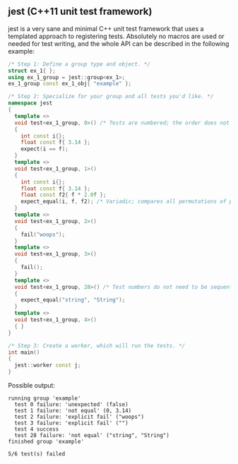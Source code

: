 jest (C++11 unit test framework)
---

jest is a very sane and minimal C++ unit test framework that uses a templated approach to registering tests. Absolutely no macros are used or needed for test writing, and the whole API can be described in the following example:

```cpp
/* Step 1: Define a group type and object. */
struct ex_1{ };
using ex_1_group = jest::group<ex_1>;
ex_1_group const ex_1_obj{ "example" };

/* Step 2: Specialize for your group and all tests you'd like. */
namespace jest
{
  template <>
  void test<ex_1_group, 0>() /* Tests are numbered; the order does not matter. */
  {
    int const i{};
    float const f{ 3.14 };
    expect(i == f);
  }
  template <>
  void test<ex_1_group, 1>()
  {
    int const i{};
    float const f{ 3.14 };
    float const f2{ f * 2.0f };
    expect_equal(i, f, f2); /* Variadic; compares all permutations of pairs. */
  }
  template <>
  void test<ex_1_group, 2>()
  {
    fail("woops");
  }
  template <>
  void test<ex_1_group, 3>()
  {
    fail();
  }
  template <>
  void test<ex_1_group, 28>() /* Test numbers do not need to be sequential. */
  {
    expect_equal("string", "String");
  }
  template <>
  void test<ex_1_group, 4>()
  { }
}

/* Step 3: Create a worker, which will run the tests. */
int main()
{
  jest::worker const j;
}
```
Possible output:
```
running group 'example'
  test 0 failure: 'unexpected' (false) 
  test 1 failure: 'not equal' (0, 3.14) 
  test 2 failure: 'explicit fail' ("woops") 
  test 3 failure: 'explicit fail' ("") 
  test 4 success
  test 28 failure: 'not equal' ("string", "String") 
finished group 'example'

5/6 test(s) failed
```
